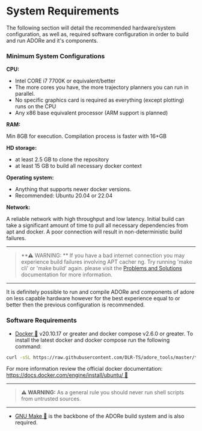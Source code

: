 <!--
********************************************************************************
* Copyright (C) 2017-2020 German Aerospace Center (DLR). 
* Eclipse ADORe, Automated Driving Open Research https://eclipse.org/adore
*
* This program and the accompanying materials are made available under the 
* terms of the Eclipse Public License 2.0 which is available at
* http://www.eclipse.org/legal/epl-2.0.
*
* SPDX-License-Identifier: EPL-2.0 
*
* Contributors: 
*   Andrew Koerner
*   Daniel Heß 
********************************************************************************
-->

# System Requirements
The following section will detail the recommended hardware/system configuration,
as well as, required software configuration in order to build and run ADORe and
it's components.


### Minimum System Configurations 
**CPU:** 

- Intel CORE i7 7700K or equivalent/better
- The more cores you have, the more trajectory planners you can run in 
  parallel.
- No specific graphics card is required as everything (except plotting) runs on 
  the CPU
- Any x86 base equivalent processor (ARM support is planned)

**RAM:** 

Min 8GB for execution. Compilation process is faster with 16+GB

**HD storage:**

- at least 2.5 GB to clone the repository
- at least 15 GB to build all necessary docker context

**Operating system:** 

- Anything that supports newer docker versions. 
- Recommended: Ubuntu 20.04 or 22.04


**Network:**

  A reliable network with high throughput and low latency. Initial 
  build can take a significant amount of time to pull all necessary dependencies
  from apt and docker. A poor connection will result in non-deterministic build 
  failures. 

---
> **⚠ WARNING: **
> If you have a bad internet connection you may experience build failures 
> involving APT cacher ng. Try running 'make cli' or 'make build' again.
> please visit the [Problems and Solutions](../problems_and_solutions.md#problem-build-fails-when-pulling-apt-dependencies)
> documentation for more information.

---


It is definitely possible to run and compile ADORe and components of adore on
less capable hardware however for the best experience equal to or better then the
previous configuration is recommended. 


### Software Requirements

- [Docker 🔗](https://www.docker.com/) v20.10.17 or greater and docker compose v2.6.0 or greater. To install
  the latest docker and docker compose run the following command:
```bash
curl -sSL https://raw.githubusercontent.com/DLR-TS/adore_tools/master/tools/install_docker.sh | bash`. 
```
For more information review the official docker documentation: [https://docs.docker.com/engine/install/ubuntu/ 🔗](https://docs.docker.com/engine/install/ubuntu/)

---
> **⚠️ WARNING:**
> As a general rule you should never run shell scripts from untrusted sources. 
---

- [GNU Make 🔗](https://www.gnu.org/software/make/) is the backbone of the ADORe build system and is also required.


